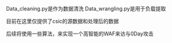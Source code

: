 Data_cleaning.py是作为数据清洗
Data_wrangling.py是用于负载提取

目前在这里仅提供了csic的源数据和处理后的数据

后续将使用一些算法，来实现一个高智能的WAF来访与0Day攻击
